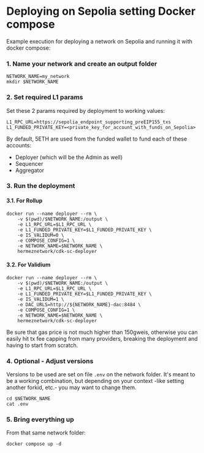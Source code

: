 # Deploying on Sepolia setting Docker compose

Example execution for deploying a network on Sepolia and running it with docker compose:

### 1. Name your network and create an output folder
    NETWORK_NAME=my_network
    mkdir $NETWORK_NAME

### 2. Set required L1 params
Set these 2 params required by deployment to working values:

    L1_RPC_URL=https://sepolia_endpoint_supporting_preEIP155_txs
    L1_FUNDED_PRIVATE_KEY=<private_key_for_account_with_funds_on_Sepolia>

By default, 5ETH are used from the funded wallet to fund each of these accounts:
- Deployer (which will be the Admin as well)
- Sequencer
- Aggregator


### 3. Run the deployment
#### 3.1. For Rollup
    docker run --name deployer --rm \
        -v $(pwd)/$NETWORK_NAME:/output \
        -e L1_RPC_URL=$L1_RPC_URL \
        -e L1_FUNDED_PRIVATE_KEY=$L1_FUNDED_PRIVATE_KEY \
        -e IS_VALIDUM=0 \
        -e COMPOSE_CONFIG=1 \
        -e NETWORK_NAME=$NETWORK_NAME \
        hermeznetwork/cdk-sc-deployer

#### 3.2. For Validium
    docker run --name deployer --rm \
        -v $(pwd)/$NETWORK_NAME:/output \
        -e L1_RPC_URL=$L1_RPC_URL \
        -e L1_FUNDED_PRIVATE_KEY=$L1_FUNDED_PRIVATE_KEY \
        -e IS_VALIDUM=1 \
        -e DAC_URLS=http://${NETWORK_NAME}-dac:8484 \
        -e COMPOSE_CONFIG=1 \
        -e NETWORK_NAME=$NETWORK_NAME \
        hermeznetwork/cdk-sc-deployer

Be sure that gas price is not much higher than 150gweis, otherwise you can easily hit tx fee capping from many providers, breaking the deployment and having to start from scratch.

### 4. Optional - Adjust versions
Versions to be used are set on file ```.env``` on the network folder. It's meant to be a working combination, but depending on your context -like setting another forkid, etc.- you may want to change them.

    cd $NETWORK_NAME
    cat .env


### 5. Bring everything up
From that same network folder:

    docker compose up -d
